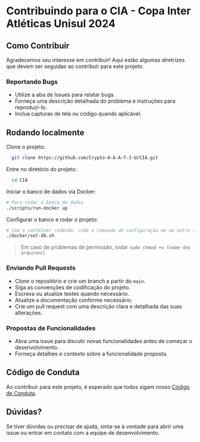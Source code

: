 # Contribuindo para o CIA - Copa Inter Atléticas Unisul 2024

## Como Contribuir
Agradecemos seu interesse em contribuir! Aqui estão algumas diretrizes que devem ser seguidas ao contribuir para este projeto:

### Reportando Bugs
- Utilize a aba de Issues para relatar bugs.
- Forneça uma descrição detalhada do problema e instruções para reproduzi-lo.
- Inclua capturas de tela ou código quando aplicável.

## Rodando localmente

Clone o projeto:

```bash
  git clone https://github.com/Crypto-A-A-A-T-I-U/CIA.git
```

Entre no diretório do projeto:

```bash
  cd CIA
```

Iniciar o banco de dados via Docker:

```bash
# Para rodar o banco de dados
./scripts/run-docker up
```
Configurar o banco e rodar o projeto:
```bash
# Com o contêiner rodando, rode o comando de configuração em um outro terminal
./docker/set-db.sh
```

> Em caso de problemas de permissão, rodar ```sudo chmod +x [nome dos arquivos]```

### Enviando Pull Requests
- Clone o repositório e crie um branch a partir do `main`.
- Siga as convenções de codificação do projeto.
- Escreva ou atualize testes quando necessário.
- Atualize a documentação conforme necessário.
- Crie um pull request com uma descrição clara e detalhada das suas alterações.

### Propostas de Funcionalidades
- Abra uma issue para discutir novas funcionalidades antes de começar o desenvolvimento.
- Forneça detalhes e contexto sobre a funcionalidade proposta.

## Código de Conduta
Ao contribuir para este projeto, é esperado que todos sigam nosso [Código de Conduta](CODE_OF_CONDUCT.md).

## Dúvidas?
Se tiver dúvidas ou precisar de ajuda, sinta-se à vontade para abrir uma issue ou entrar em contato com a equipe de desenvolvimento.